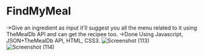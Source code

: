 # FindMyMeal
->Give an ingredient as input it'll suggest you all the menu related to it using TheMealDb API and can get the recipee too.
->Done Using Javascript, JSON+TheMealDb API, HTML, CSS3.
![Screenshot (113)](https://user-images.githubusercontent.com/64306983/128395852-12c7851d-973b-4f70-a7fb-3968e418881d.png)
![Screenshot (114)](https://user-images.githubusercontent.com/64306983/128395555-2605b526-638f-46b2-bcbd-014f1a801036.png)

